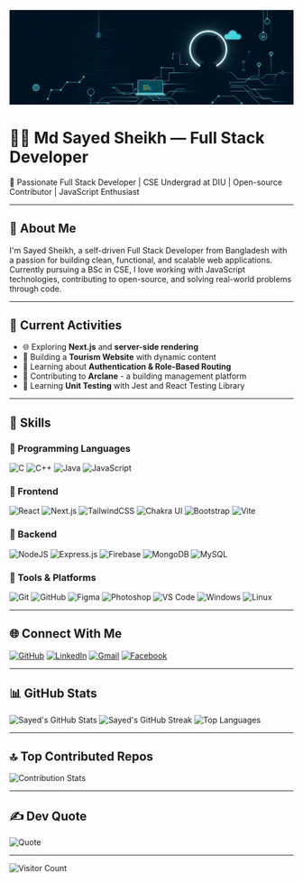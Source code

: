 ![Banner](https://raw.githubusercontent.com/SayedSheikh/SayedSheikh/main/artwork.png)

# 👨‍💻 Md Sayed Sheikh — Full Stack Developer

🚀 Passionate Full Stack Developer | CSE Undergrad at DIU | Open-source Contributor | JavaScript Enthusiast

---

## 💫 About Me
I'm Sayed Sheikh, a self-driven Full Stack Developer from Bangladesh with a passion for building clean, functional, and scalable web applications. Currently pursuing a BSc in CSE, I love working with JavaScript technologies, contributing to open-source, and solving real-world problems through code.

---

## 🚀 Current Activities
- 🌐 Exploring **Next.js** and **server-side rendering**
- 🧭 Building a **Tourism Website** with dynamic content
- 🔄 Learning about **Authentication & Role-Based Routing**
- 💼 Contributing to **Arclane** - a building management platform
- 🧪 Learning **Unit Testing** with Jest and React Testing Library

---

## 🧠 Skills

### 🔹 Programming Languages
![C](https://img.shields.io/badge/c-%2300599C.svg?style=flat&logo=c&logoColor=white)
![C++](https://img.shields.io/badge/c++-%2300599C.svg?style=flat&logo=c%2B%2B&logoColor=white)
![Java](https://img.shields.io/badge/java-%23ED8B00.svg?style=flat&logo=openjdk&logoColor=white)
![JavaScript](https://img.shields.io/badge/javascript-%23323330.svg?style=flat&logo=javascript&logoColor=%23F7DF1E)

### 🔹 Frontend
![React](https://img.shields.io/badge/react-%2320232a.svg?style=flat&logo=react&logoColor=%2361DAFB)
![Next.js](https://img.shields.io/badge/next.js-%23000000.svg?style=flat&logo=nextdotjs&logoColor=white)
![TailwindCSS](https://img.shields.io/badge/tailwindcss-%2338B2AC.svg?style=flat&logo=tailwind-css&logoColor=white)
![Chakra UI](https://img.shields.io/badge/chakra-%234ED1C5.svg?style=flat&logo=chakraui&logoColor=white)
![Bootstrap](https://img.shields.io/badge/bootstrap-%238511FA.svg?style=flat&logo=bootstrap&logoColor=white)
![Vite](https://img.shields.io/badge/vite-%23646CFF.svg?style=flat&logo=vite&logoColor=white)

### 🔹 Backend
![NodeJS](https://img.shields.io/badge/node.js-6DA55F?style=flat&logo=node.js&logoColor=white)
![Express.js](https://img.shields.io/badge/express.js-%23404d59.svg?style=flat&logo=express&logoColor=%2361DAFB)
![Firebase](https://img.shields.io/badge/firebase-%23039BE5.svg?style=flat&logo=firebase)
![MongoDB](https://img.shields.io/badge/MongoDB-%234ea94b.svg?style=flat&logo=mongodb&logoColor=white)
![MySQL](https://img.shields.io/badge/mysql-4479A1.svg?style=flat&logo=mysql&logoColor=white)

### 🔹 Tools & Platforms
![Git](https://img.shields.io/badge/git-%23F05033.svg?style=flat&logo=git&logoColor=white)
![GitHub](https://img.shields.io/badge/github-%23121011.svg?style=flat&logo=github&logoColor=white)
![Figma](https://img.shields.io/badge/figma-%23F24E1E.svg?style=flat&logo=figma&logoColor=white)
![Photoshop](https://img.shields.io/badge/adobe%20photoshop-%2331A8FF.svg?style=flat&logo=adobe-photoshop&logoColor=white)
![VS Code](https://img.shields.io/badge/VS%20Code-%23007ACC.svg?style=flat&logo=visual-studio-code&logoColor=white)
![Windows](https://img.shields.io/badge/Windows-0078D6?style=flat&logo=windows&logoColor=white)
![Linux](https://img.shields.io/badge/Linux-FCC624?style=flat&logo=linux&logoColor=black)

---

## 🌐 Connect With Me

[![GitHub](https://img.shields.io/badge/GitHub-%23121011.svg?style=flat&logo=github&logoColor=white)](https://github.com/SayedSheikh)
[![LinkedIn](https://img.shields.io/badge/LinkedIn-%230077B5.svg?style=flat&logo=linkedin&logoColor=white)](https://linkedin.com/in/sayed-sheikh)
[![Gmail](https://img.shields.io/badge/Gmail-D14836?style=flat&logo=gmail&logoColor=white)](mailto:sayedsheikh9@gmail.com)
[![Facebook](https://img.shields.io/badge/Facebook-%231877F2.svg?style=flat&logo=Facebook&logoColor=white)](https://www.facebook.com/sayed.sheikh.413765)

---

## 📊 GitHub Stats

![Sayed's GitHub Stats](https://github-readme-stats.vercel.app/api?username=SayedSheikh&theme=radical&hide_border=false&count_private=true)
![Sayed's GitHub Streak](https://streak-stats.demolab.com/?user=SayedSheikh&theme=radical&hide_border=false)
![Top Languages](https://github-readme-stats.vercel.app/api/top-langs/?username=SayedSheikh&layout=compact&theme=radical&hide_border=false)

---

## 🔝 Top Contributed Repos
![Contribution Stats](https://github-contributor-stats.vercel.app/api?username=SayedSheikh&limit=5&theme=dark&combine_all_yearly_contributions=true)

---

## ✍️ Dev Quote
![Quote](https://quotes-github-readme.vercel.app/api?type=horizontal&theme=radical)

---

![Visitor Count](https://visitcount.itsvg.in/api?id=SayedSheikh&icon=0&color=0)

<!-- Proudly created with ❤️ using GPRM ( https://gprm.itsvg.in ) -->
